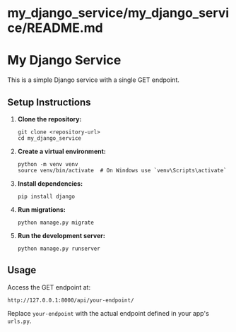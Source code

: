 # my_django_service/my_django_service/README.md

# My Django Service

This is a simple Django service with a single GET endpoint.

## Setup Instructions

1. **Clone the repository:**
   ```
   git clone <repository-url>
   cd my_django_service
   ```

2. **Create a virtual environment:**
   ```
   python -m venv venv
   source venv/bin/activate  # On Windows use `venv\Scripts\activate`
   ```

3. **Install dependencies:**
   ```
   pip install django
   ```

4. **Run migrations:**
   ```
   python manage.py migrate
   ```

5. **Run the development server:**
   ```
   python manage.py runserver
   ```

## Usage

Access the GET endpoint at:
```
http://127.0.0.1:8000/api/your-endpoint/
```

Replace `your-endpoint` with the actual endpoint defined in your app's `urls.py`.